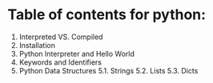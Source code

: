 # Table of contents for python:

1. Interpreted VS. Compiled
2. Installation
3. Python Interpreter and Hello World
4. Keywords and Identifiers
5. Python Data Structures
    5.1.  Strings
    5.2.  Lists
    5.3.  Dicts
